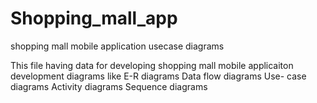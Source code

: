 # Shopping_mall_app
shopping mall mobile application usecase diagrams

This file having data for developing shopping mall mobile applicaiton development  diagrams
like E-R  diagrams
Data flow diagrams
Use- case diagrams
Activity diagrams
Sequence diagrams
